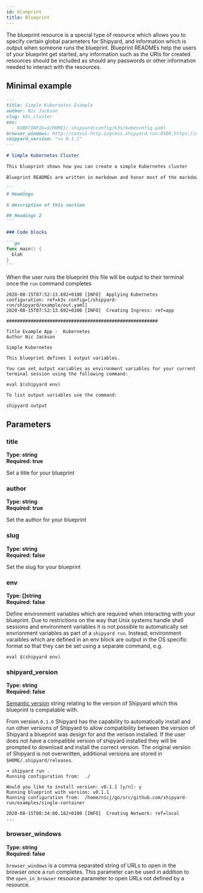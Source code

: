 ```yaml
---
id: blueprint
title: Blueprint
---
```


The blueprint resource is a special type of resource which allows you to specify certain global parameters for Shipyard, and information which is output when someone runs the blueprint. Blueprint READMEs help the users of your blueprint get started, any information such as the URIs for created resources
should be included as should any passwords or other information needed to interact with the resources.

## Minimal example

~~~markdown
---
title: Simple Kubernetes Example
author: Nic Jackson
slug: k8s_cluster
env:
  - KUBECONFIG=${HOME}/.shipyard/config/k3s/kubeconfig.yaml
browser_windows: http://consul-http.ingress.shipyard.run:8500,https://www.google.com
shipyard_version: ">= 0.1.1"
---

# Simple Kubernetes Cluster

This blueprint shows how you can create a simple Kubernetes cluster

Blueprint READMEs are written in markdown and honor most of the markdown formatting rules for example:

```
# Headings

A description of this section

## Headings 2
```

### Code blocks

```go
func main() {
  blah
}
```

~~~

When the user runs the blueprint this file will be output to their terminal once the `run` command completes

```shell
2020-08-15T07:52:13.692+0100 [INFO]  Applying Kubernetes configuration: ref=k3s config=[/shipyard-run/shipyard/example/out.yaml]
2020-08-15T07:52:13.692+0100 [INFO]  Creating Ingress: ref=app

########################################################

Title Example App -  Kubernetes
Author Nic Jackson

Simple Kubernetes

This blueprint defines 1 output variables.

You can set output variables as environment variables for your current terminal session using the following command:

eval $(shipyard env)

To list output variables use the command:

shipyard output
```

## Parameters

### title

**Type: string**  
**Required: true**

Set a title for your blueprint

### author

**Type: string**  
**Required: true**

Set the author for your blueprint

### slug

**Type: string**  
**Required: false**

Set the slug for your blueprint

### env

**Type: []string**  
**Required: false**

Define environment variables which are required when interacting with your blueprint. Due to restrictions on the way that Unix systems handle shell sessions and environment variables it is not possible to automatically set envrionment variables as part of a `shipyard run`. Instead; environment varaibles which are defined in an env block are output in the OS specific format so that they can be set using a separate command, e.g.

```shell
eval $(shipyard env)
```

### shipyard_version

**Type: string**  
**Required: false**

[Semantic version](https://godoc.org/golang.org/x/mod/semver) string relating to the version of Shipyard which this blueprint is compatable with.

From version `0.1.0` Shipyard has the capability to automatically install and run other versions of Shipyard to allow compatibility between the version of Shipyard a blueprint was design for and the verison installed. If the user does not have a compatible version of shipyard installed they will be prompted to download and install the correct version. The original version of Shipyard is not overwritten, additional versions are stored in `$HOME/.shipyard/releases`.

```shell
➜ shipyard run .  
Running configuration from:  ./

Would you like to install version: v0.1.1 [y/n]: y
Running blueprint with version: v0.1.1
Running configuration from:  /home/nicj/go/src/github.com/shipyard-run/examples/single-container

2020-08-15T08:34:00.182+0100 [INFO]  Creating Network: ref=local
...
```

### browser_windows

**Type: string**  
**Required: false**

`browser_windows` is a comma separated string of URLs to open in the browser once a run completes. This parameter can be used in addition to the `open_in_browser` resource parameter to open URLs not defined by a resource.
